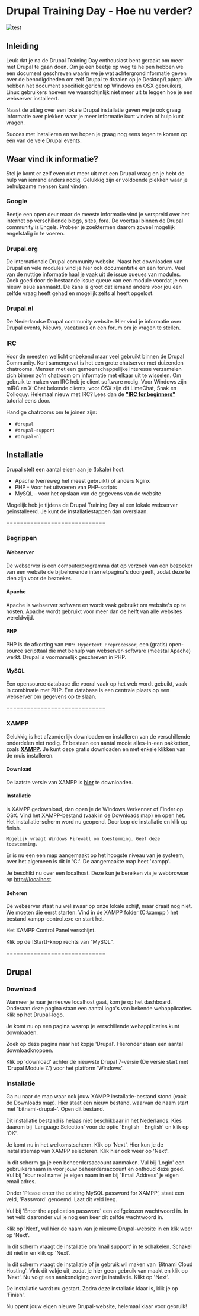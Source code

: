 # Drupal Training Day - Hoe nu verder?

![test](http://drupaltrainingday.nl/sites/all/themes/trainingday/css/images/DTD2015-seal-golden-100x100.png)

## Inleiding
Leuk dat je na de Drupal Training Day enthousiast bent geraakt om meer met Drupal te gaan doen. Om je een beetje op weg te helpen hebben we een document geschreven waarin we je wat achtergrondinformatie geven over de benodigdheden om zelf Drupal te draaien op je Desktop/Laptop. We hebben het document specifiek gericht op Windows en OSX gebruikers, Linux gebruikers hoeven we waarschijnlijk niet meer uit te leggen hoe je een webserver installeert.

Naast de uitleg over een lokale Drupal installatie geven we je ook graag informatie over plekken waar je meer informatie kunt vinden of hulp kunt vragen.

Succes met installeren en we hopen je graag nog eens tegen te komen op één van de vele Drupal events.

## Waar vind ik informatie?
Stel je komt er zelf even niet meer uit met een Drupal vraag en je hebt de hulp van iemand anders nodig. Gelukkig zijn er voldoende plekken waar je behulpzame mensen kunt vinden.

### Google
Beetje een open deur maar de meeste informatie vind je verspreid over het internet op verschillende blogs, sites, fora. De voertaal binnen de Drupal community is Engels. Probeer je zoektermen daarom zoveel mogelijk engelstalig in te voeren.

### Drupal.org
De internationale Drupal community website. Naast het downloaden van Drupal en vele modules vind je hier ook documentatie en een forum. Veel van de nuttige informatie haal je vaak uit de issue queues van modules. Zoek goed door de bestaande issue queue van een module voordat je een nieuw issue aanmaakt. De kans is groot dat iemand anders voor jou een zelfde vraag heeft gehad en mogelijk zelfs al heeft opgelost.

### Drupal.nl
De Nederlandse Drupal community website. Hier vind je informatie over Drupal events, Nieuws, vacatures en een forum om je vragen te stellen.

### IRC
Voor de meesten wellicht onbekend maar veel gebruikt binnen de Drupal Community. Kort samengevat is het een grote chatserver met duizenden chatrooms. Mensen met een gemeenschappelijke interesse verzamelen zich binnen zo'n chatroom om informatie met elkaar uit te wisselen. Om gebruik te maken van IRC heb je client software nodig. Voor Windows zijn mIRC en X-Chat bekende clients, voor OSX zijn dit LimeChat, Snak en Colloquy. Helemaal nieuw met IRC? Lees dan de [**"IRC for beginners"**](http://www.linuxchix.org/content/irc-for-beginners) tutorial eens door.

Handige chatrooms om te joinen zijn:

* `#drupal`
* `#drupal-support`
* `#drupal-nl`

## Installatie
Drupal stelt een aantal eisen aan je (lokale) host:

 * Apache (verreweg het meest gebruikt) of anders Nginx
 * PHP - Voor het uitvoeren van PHP-scripts
 * MySQL – voor het opslaan van de gegevens van de website
 
 Mogelijk heb je tijdens de Drupal Training Day al een lokale webserver geinstalleerd. Je kunt de installatiestappen dan overslaan.
 
=============================
### Begrippen

#### Webserver
De webserver is een computerprogramma dat op verzoek van een bezoeker van een website de bijbehorende internetpagina's doorgeeft, zodat deze te zien zijn voor de bezoeker.

#### Apache
Apache is webserver software en wordt vaak gebruikt om website's op te hosten. Apache wordt gebruikt voor meer dan de helft van alle websites wereldwijd.

#### PHP
PHP is de afkorting van `PHP: Hypertext Preprocessor`, een (gratis) open-source scripttaal die met behulp van webserver-software (meestal Apache) werkt. Drupal is voornamelijk geschreven in PHP.

#### MySQL
Een opensource database die vooral vaak op het web wordt gebuikt, vaak in combinatie met PHP. Een database is een centrale plaats op een webserver om gegevens op te slaan.


=============================


### XAMPP
Gelukkig is het afzonderlijk downloaden en installeren van de verschillende onderdelen niet nodig. Er bestaan een aantal mooie alles-in-een pakketten, zoals [**XAMPP**](https://www.apachefriends.org/index.html). Je kunt deze gratis downloaden en met enkele klikken van de muis installeren.

#### Download

De laatste versie van XAMPP is [**hier**](http://sourceforge.net/projects/xampp/files/latest/download) te downloaden.

#### Installatie

Is XAMPP gedownload, dan open je de Windows Verkenner of Finder op OSX. Vind het XAMPP-bestand (vaak in de Downloads map) en open het. Het installatie-scherm word nu geopend. Doorloop de installatie en klik op finish. 

`Mogelijk vraagt Windows Firewall om toestemming. Geef deze toestemming.`

Er is nu een een map aangemaakt op het hoogste niveau van je systeem, over het algemeen is dit in 'C:\'. De aangemaakte map heet 'xampp'.

Je beschikt nu over een localhost. Deze kun je bereiken via je webbrowser op <http://localhost>.

#### Beheren
De webserver staat nu weliswaar op onze lokale schijf, maar draait nog niet. We moeten die eerst starten. Vind in de XAMPP folder (C:\xampp ) het bestand xampp-control.exe en start het.

Het XAMPP Control Panel verschijnt.

Klik op de [Start]-knop rechts van “MySQL”.

=============================

## Drupal
### Download
Wanneer je naar je nieuwe localhost gaat, kom je op het dashboard.
Onderaan deze pagina staan een aantal logo's van bekende webapplicaties. Klik op het Drupal-logo.

Je komt nu op een pagina waarop je verschillende webapplicaties kunt downloaden.

Zoek op deze pagina naar het kopje 'Drupal'. Hieronder staan een aantal downloadknoppen.

Klik op 'download' achter de nieuwste Drupal 7-versie (De versie start met 'Drupal Module 7.') voor het platform 'Windows'.

### Installatie
Ga nu naar de map waar ook jouw XAMPP installatie-bestand stond (vaak de Downloads map). Hier staat een nieuw bestand, waarvan de naam start met 'bitnami-drupal-'. Open dit bestand.

Dit installatie bestand is helaas niet beschikbaar in het Nederlands. Kies daarom bij 'Language Selection' voor de optie 'English - English' en klik op 'OK'.

Je komt nu in het welkomstscherm. Klik op 'Next'. Hier kun je de installatiemap van XAMPP selecteren. Klik hier ook weer op 'Next'.

In dit scherm ga je een beheerdersaccount aanmaken. Vul bij 'Login' een gebruikersnaam in voor jouw beheerdersaccount en onthoud deze goed. Vul bij 'Your real name' je eigen naam in en bij 'Email Address' je eigen email adres.

Onder 'Please enter the existing MySQL password for XAMPP', staat een veld, 'Password' genoemd. Laat dit veld leeg.

Vul bij 'Enter the application password' een zelfgekozen wachtwoord in. In het veld daaronder vul je nog een keer dit zelfde wachtwoord in.

Klik op 'Next', vul hier de naam van je nieuwe Drupal-website in en klik weer op 'Next'.

In dit scherm vraagt de installatie om 'mail support' in te schakelen. Schakel dit niet in en klik op 'Next'.

In dit scherm vraagt de installatie of je gebruik wil maken van 'Bitnami Cloud Hosting'. Vink dit vakje uit, zodat je hier geen gebruik van maakt en klik op 'Next'. Nu volgt een aankondiging over je installatie. Klikt op 'Next'.

De installatie wordt nu gestart. Zodra deze installatie klaar is, klik je op 'Finish'.

Nu opent jouw eigen nieuwe Drupal-website, helemaal klaar voor gebruik!